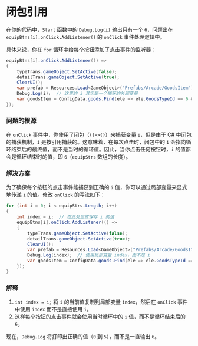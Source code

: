 # 闭包引用
在你的代码中，`Start` 函数中的 `Debug.Log(i)` 输出只有一个 `6`，问题出在 `equipBtns[i].onClick.AddListener()` 的 `onClick` 事件处理逻辑中。

具体来说，你在 `for` 循环中给每个按钮添加了点击事件的监听器：

```csharp
equipBtns[i].onClick.AddListener(() =>
{
    typeTrans.gameObject.SetActive(false);
    detailTrans.gameObject.SetActive(true);
    ClearUI();
    var prefab = Resources.Load<GameObject>("Prefabs/Arcade/GoodsItem");
    Debug.Log(i);  // 这里的 i 其实是一个捕获的外部变量
    var goodsItem = ConfigData.goods.Find(ele => ele.GoodsTypeId == 6 && ele.GoodsTypeChild == (i + 1));
});
```

### 问题的根源
在 `onClick` 事件中，你使用了闭包（`()=>{}`）来捕获变量 `i`，但是由于 C# 中闭包的捕获机制，`i` 是按引用捕获的。这意味着，在每次点击时，闭包中的 `i` 会指向循环结束后的最终值，而不是当时的循环值。因此，当你点击任何按钮时，`i` 的值都会是循环结束时的值，即 `6`（`equipStrs` 数组的长度）。

### 解决方案
为了确保每个按钮的点击事件能捕获到正确的 `i` 值，你可以通过局部变量来显式地传递 `i` 的值。修改 `onClick` 的写法如下：

```csharp
for (int i = 0; i < equipStrs.Length; i++)
{
    int index = i;  // 在此处显式保存 i 的值
    equipBtns[i].onClick.AddListener(() =>
    {
        typeTrans.gameObject.SetActive(false);
        detailTrans.gameObject.SetActive(true);
        ClearUI();
        var prefab = Resources.Load<GameObject>("Prefabs/Arcade/GoodsItem");
        Debug.Log(index);  // 使用局部变量 index，而不是 i
        var goodsItem = ConfigData.goods.Find(ele => ele.GoodsTypeId == 6 && ele.GoodsTypeChild == (index + 1));
    });
}
```

### 解释
1. `int index = i;` 将 `i` 的当前值复制到局部变量 `index`，然后在 `onClick` 事件中使用 `index` 而不是直接使用 `i`。
2. 这样每个按钮的点击事件就会使用当时循环中的 `i` 值，而不是循环结束后的 `6`。

现在，`Debug.Log` 将打印出正确的值（`0` 到 `5`），而不是一直输出 `6`。